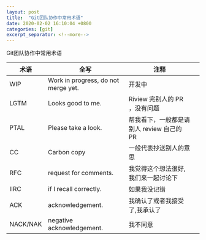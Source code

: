```yaml
---
layout: post
title:  "Git团队协作中常用术语"
date: 2020-02-02 16:10:04 +0800
categories: [git]
excerpt_separator: <!--more-->
---
```

Git团队协作中常用术语
<!--more-->

| 术语     | 全写                                | 注释                                     |   |
|----------|-------------------------------------|----------------------------------------|---|
| WIP      | Work in progress, do not merge yet. | 开发中                                   |   |
| LGTM     | Looks good to me.                   | Riview 完别人的 PR ，没有问题             |   |
| PTAL     | Please take a look.                 | 帮我看下，一般都是请别人 review 自己的 PR |   |
| CC       | Carbon copy                         | 一般代表抄送别人的意思                   |   |
| RFC      | request for comments.               | 我觉得这个想法很好, 我们来一起讨论下     |   |
| IIRC     | if I recall correctly.              | 如果我没记错                             |   |
| ACK      | acknowledgement.                    | 我确认了或者我接受了,我承认了            |   |
| NACK/NAK | negative acknowledgement.           | 我不同意                                 |   |